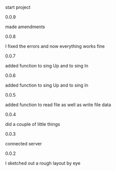 start project 

0.0.9

made amendments

0.0.8

I fixed the errors and now everything works fine
 
 
0.0.7

added function to sing Up and to sing In 

0.0.6

added function to sing Up and to sing In 

0.0.5

added function to read file as well as write file data

0.0.4

did a couple of little things

0.0.3

connected server

0.0.2

I sketched out a rough layout by eye